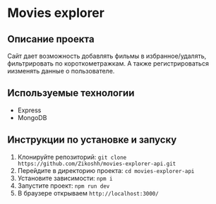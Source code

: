 # Movies explorer

## Описание проекта

Сайт дает возможность добавлять фильмы в избранное/удалять, фильтрировать по короткометражкам. А также регистрироваться иизменять данные о пользователе.

## Используемые технологии

- Express
- MongoDB

## Инструкции по установке и запуску

1. Клонируйте репозиторий: `git clone https://github.com/Zikoshh/movies-explorer-api.git`
2. Перейдите в директорию проекта: `cd movies-explorer-api`
3. Установите зависимости: `npm i`
4. Запустите проект: `npm run dev`
5. В браузере открываем `http://localhost:3000/`

